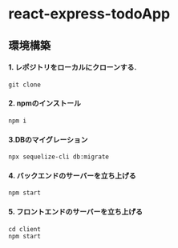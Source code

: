 # react-express-todoApp

## 環境構築
#### 1. レポジトリをローカルにクローンする.
```
git clone 
```

#### 2. npmのインストール
```
npm i
```

#### 3.DBのマイグレーション
```
npx sequelize-cli db:migrate
```

#### 4. バックエンドのサーバーを立ち上げる
```
npm start
```

#### 5. フロントエンドのサーバーを立ち上げる
```
cd client
npm start
```
